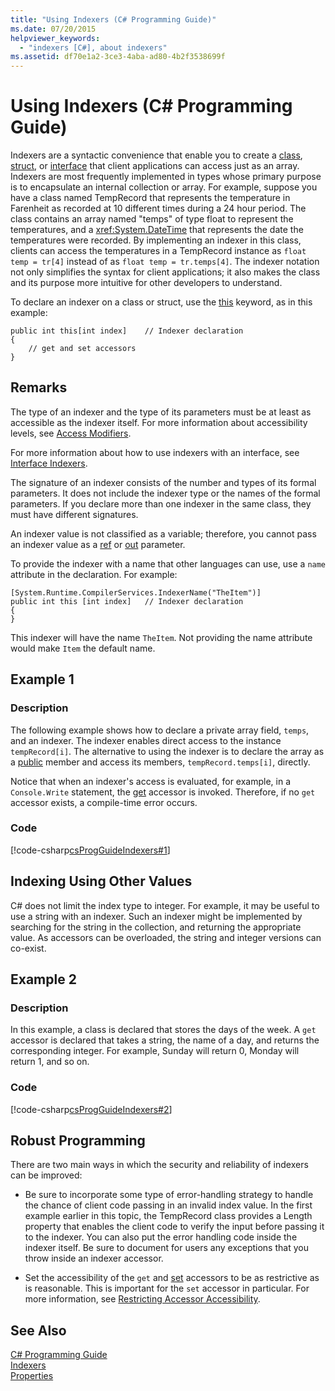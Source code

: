 ```yaml
---
title: "Using Indexers (C# Programming Guide)"
ms.date: 07/20/2015
helpviewer_keywords: 
  - "indexers [C#], about indexers"
ms.assetid: df70e1a2-3ce3-4aba-ad80-4b2f3538699f
---
```

# Using Indexers (C# Programming Guide)
Indexers are a syntactic convenience that enable you to create a [class](../../../csharp/language-reference/keywords/class.md), [struct](../../../csharp/language-reference/keywords/struct.md), or [interface](../../../csharp/language-reference/keywords/interface.md) that client applications can access just as an array. Indexers are most frequently implemented in types whose primary purpose is to encapsulate an internal collection or array. For example, suppose you have a class named TempRecord that represents the temperature in Farenheit as recorded at 10 different times during a 24 hour period. The class contains an array named "temps" of type float to represent the temperatures, and a <xref:System.DateTime> that represents the date the temperatures were recorded. By implementing an indexer in this class, clients can access the temperatures in a TempRecord instance as `float temp = tr[4]` instead of as `float temp = tr.temps[4]`. The indexer notation not only simplifies the syntax for client applications; it also makes the class and its purpose more intuitive for other developers to understand.  
  
 To declare an indexer on a class or struct, use the [this](../../../csharp/language-reference/keywords/this.md) keyword, as in this example:  
  
```  
public int this[int index]    // Indexer declaration  
{  
    // get and set accessors  
}  
```  
  
## Remarks  
 The type of an indexer and the type of its parameters must be at least as accessible as the indexer itself. For more information about accessibility levels, see [Access Modifiers](../../../csharp/language-reference/keywords/access-modifiers.md).  
  
 For more information about how to use indexers with an interface, see [Interface Indexers](../../../csharp/programming-guide/indexers/indexers-in-interfaces.md).  
  
 The signature of an indexer consists of the number and types of its formal parameters. It does not include the indexer type or the names of the formal parameters. If you declare more than one indexer in the same class, they must have different signatures.  
  
 An indexer value is not classified as a variable; therefore, you cannot pass an indexer value as a [ref](../../../csharp/language-reference/keywords/ref.md) or [out](../../../csharp/language-reference/keywords/out-parameter-modifier.md) parameter.  
  
 To provide the indexer with a name that other languages can use, use a `name` attribute in the declaration. For example:  
  
```  
[System.Runtime.CompilerServices.IndexerName("TheItem")]  
public int this [int index]   // Indexer declaration  
{  
}  
```  
  
 This indexer will have the name `TheItem`. Not providing the name attribute would make `Item` the default name.  
  
## Example 1  
  
### Description  
 The following example shows how to declare a private array field, `temps`, and an indexer. The indexer enables direct access to the instance `tempRecord[i]`. The alternative to using the indexer is to declare the array as a [public](../../../csharp/language-reference/keywords/public.md) member and access its members, `tempRecord.temps[i]`, directly.  
  
 Notice that when an indexer's access is evaluated, for example, in a `Console.Write` statement, the [get](../../../csharp/language-reference/keywords/get.md) accessor is invoked. Therefore, if no `get` accessor exists, a compile-time error occurs.  
  
### Code  
 [!code-csharp[csProgGuideIndexers#1](../../../csharp/programming-guide/classes-and-structs/codesnippet/CSharp/using-indexers_1.cs)]  
  
## Indexing Using Other Values  
 C# does not limit the index type to integer. For example, it may be useful to use a string with an indexer. Such an indexer might be implemented by searching for the string in the collection, and returning the appropriate value. As accessors can be overloaded, the string and integer versions can co-exist.  
  
## Example 2  
  
### Description  
 In this example, a class is declared that stores the days of the week. A `get` accessor is declared that takes a string, the name of a day, and returns the corresponding integer. For example, Sunday will return 0, Monday will return 1, and so on.  
  
### Code  
 [!code-csharp[csProgGuideIndexers#2](../../../csharp/programming-guide/classes-and-structs/codesnippet/CSharp/using-indexers_2.cs)]  
  
## Robust Programming  
 There are two main ways in which the security and reliability of indexers can be improved:  
  
- Be sure to incorporate some type of error-handling strategy to handle the chance of client code passing in an invalid index value. In the first example earlier in this topic, the TempRecord class provides a Length property that enables the client code to verify the input before passing it to the indexer. You can also put the error handling code inside the indexer itself. Be sure to document for users any exceptions that you throw inside an indexer accessor.  
  
- Set the accessibility of the `get` and [set](../../../csharp/language-reference/keywords/set.md) accessors to be as restrictive as is reasonable. This is important for the `set` accessor in particular. For more information, see [Restricting Accessor Accessibility](../../../csharp/programming-guide/classes-and-structs/restricting-accessor-accessibility.md).  
  
## See Also  
 [C# Programming Guide](../../../csharp/programming-guide/index.md)  
 [Indexers](../../../csharp/programming-guide/indexers/index.md)  
 [Properties](../../../csharp/programming-guide/classes-and-structs/properties.md)
